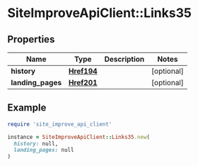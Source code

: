 # SiteImproveApiClient::Links35

## Properties

| Name | Type | Description | Notes |
| ---- | ---- | ----------- | ----- |
| **history** | [**Href194**](Href194.md) |  | [optional] |
| **landing_pages** | [**Href201**](Href201.md) |  | [optional] |

## Example

```ruby
require 'site_improve_api_client'

instance = SiteImproveApiClient::Links35.new(
  history: null,
  landing_pages: null
)
```

